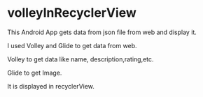 # volleyInRecyclerView

This Android App gets data from json file from web and display it.

I used Volley and Glide to get data from web.

Volley to get data like name, description,rating,etc.

Glide to get Image.

It is displayed in recyclerView.
